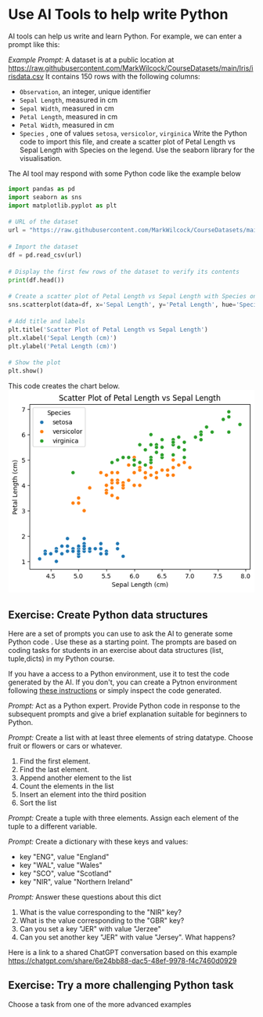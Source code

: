 # Use AI Tools to help write Python

AI tools can help us write and learn Python.  For example, we can enter a prompt like this:

_Example Prompt:_
A dataset is at a public location at https://raw.githubusercontent.com/MarkWilcock/CourseDatasets/main/Iris/irisdata.csv
It contains 150 rows with the following columns:
* `Observation`, an integer, unique identifier 
* `Sepal Length`, measured in cm
* `Sepal Width`,  measured in cm
* `Petal Length`,  measured in cm
* `Petal Width`,  measured in cm
* `Species` , one of values `setosa`, `versicolor`, `virginica`
Write the Python code to import this file, and create a scatter plot of Petal Length vs Sepal Length with Species on the legend.  Use the seaborn library for the visualisation.

The AI tool may respond with some Python code like the example below

```python
import pandas as pd
import seaborn as sns
import matplotlib.pyplot as plt

# URL of the dataset
url = "https://raw.githubusercontent.com/MarkWilcock/CourseDatasets/main/Iris/irisdata.csv"

# Import the dataset
df = pd.read_csv(url)

# Display the first few rows of the dataset to verify its contents
print(df.head())

# Create a scatter plot of Petal Length vs Sepal Length with Species on the legend
sns.scatterplot(data=df, x='Sepal Length', y='Petal Length', hue='Species')

# Add title and labels
plt.title('Scatter Plot of Petal Length vs Sepal Length')
plt.xlabel('Sepal Length (cm)')
plt.ylabel('Petal Length (cm)')

# Show the plot
plt.show()
```

This code creates the chart below.  
![Scatter plot from Generated Python Code](./Resources/scatter-plot-created-by-gen-ai-python.png)

## Exercise: Create Python data structures

Here are a set of prompts you can use to ask the AI to generate some Python code .  Use these as a starting point.  The prompts are based on coding tasks for students in an exercise about data structures (list, tuple,dicts) in my Python course.

If you have a access to a Python environment, use it to test the code generated by the AI.  If you don't, you can create a Pytnon environment following [these instructions](https://github.com/MarkWilcock/Python-Course/blob/main/Setup%20Python.md) or simply inspect the code generated.

_Prompt:_
Act as a Python expert.  Provide Python code in response to the subsequent prompts and give a brief explanation suitable for beginners to Python.

_Prompt:_
Create a list with at least three elements of string datatype. Choose fruit or flowers or cars or whatever.

1. Find the first element.
1. Find the last element.
1. Append another element to the list
1. Count the elements in the list
1. Insert an element into the third position
1. Sort the list

_Prompt:_
Create a tuple with three elements. Assign each element of the tuple to a different variable.

_Prompt:_
Create a dictionary with these keys and values:

* key "ENG", value "England"
* key "WAL", value "Wales"
* key "SCO", value "Scotland"
* key "NIR", value "Northern Ireland"

_Prompt:_
Answer these questions about this dict

1. What is the value corresponding to the "NIR" key?
1. What is the value corresponding to the "GBR" key?
1. Can you set a key "JER" with value "Jerzee"
1. Can you set another key "JER" with value "Jersey". What happens?

Here is a link to a shared ChatGPT conversation based on this example https://chatgpt.com/share/6e24bb88-dac5-48ef-9978-f4c7460d0929 


##  Exercise: Try a more challenging Python task

Choose a task from one of the more advanced examples 



